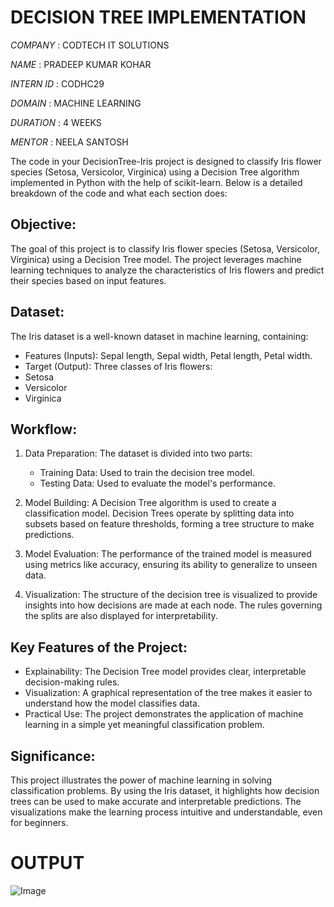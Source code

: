 # DECISION TREE IMPLEMENTATION

*COMPANY* : CODTECH IT SOLUTIONS

*NAME* : PRADEEP KUMAR KOHAR

*INTERN ID* : CODHC29

*DOMAIN* : MACHINE LEARNING

*DURATION* : 4 WEEKS

*MENTOR* : NEELA SANTOSH

The code in your DecisionTree-Iris project is designed to classify Iris flower species (Setosa, Versicolor, Virginica) using a Decision Tree algorithm implemented in Python with the help of scikit-learn. Below is a detailed breakdown of the code and what each section does:


## Objective:
The goal of this project is to classify Iris flower species (Setosa, Versicolor, Virginica) using a Decision Tree model. The project leverages machine learning techniques to analyze the characteristics of Iris flowers and predict their species based on input features.

## Dataset:
The Iris dataset is a well-known dataset in machine learning, containing:

- Features (Inputs): Sepal length, Sepal width, Petal length, Petal width.
- Target (Output): Three classes of Iris flowers:
- Setosa
- Versicolor
- Virginica

## Workflow:
1. Data Preparation:
   The dataset is divided into two parts:

      - Training Data: Used to train the decision tree model.
      - Testing Data: Used to evaluate the model's performance.
  
        
2. Model Building:
   A Decision Tree algorithm is used to create a classification model. Decision Trees operate by splitting data into subsets based on feature thresholds, forming a tree   structure to make predictions.

3. Model Evaluation:
   The performance of the trained model is measured using metrics like accuracy, ensuring its ability to generalize to unseen data.

4. Visualization:
   The structure of the decision tree is visualized to provide insights into how decisions are made at each node. The rules governing the splits are also displayed for interpretability.

## Key Features of the Project:
   - Explainability: The Decision Tree model provides clear, interpretable decision-making rules.
   - Visualization: A graphical representation of the tree makes it easier to understand how the model classifies data.
   - Practical Use: The project demonstrates the application of machine learning in a simple yet meaningful classification problem.

     
## Significance:
This project illustrates the power of machine learning in solving classification problems. By using the Iris dataset, it highlights how decision trees can be used to make accurate and interpretable predictions. The visualizations make the learning process intuitive and understandable, even for beginners.

# OUTPUT

![Image](https://github.com/user-attachments/assets/4eb835ea-db3e-43db-84b6-c99dd6f4287b)

